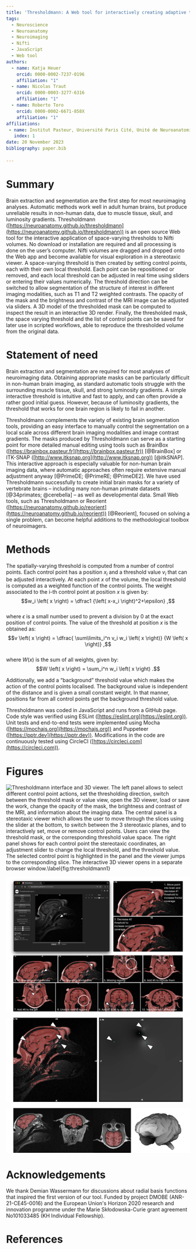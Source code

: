 ```yaml
---
title: 'Thresholdmann: A Web tool for interactively creating adaptive thresholds to segment MRI data.'  
tags:
  - Neuroscience
  - Neuroanatomy
  - Neuroimaging
  - Nifti
  - JavaScript
  - Web tool  
authors:
  - name: Katja Heuer   
    orcid: 0000-0002-7237-0196  
    affiliation: "1"
  - name: Nicolas Traut   
    orcid: 0000-0003-3277-6316  
    affiliation: "1"
  - name: Roberto Toro  
    orcid: 0000-0002-6671-858X  
    affiliation: "1"  
affiliations:
 - name: Institut Pasteur, Université Paris Cité, Unité de Neuroanatomie Appliquée et Théorique, F-75015 Paris, France  
   index: 1
date: 20 November 2023  
bibliography: paper.bib  

---
```


# Summary
Brain extraction and segmentation are the first step for most neuroimaging analyses. Automatic methods work well in adult human brains, but produce unreliable results in non-human data, due to muscle tissue, skull, and luminosity gradients. Thresholdmann ([https://neuroanatomy.github.io/thresholdmann](https://neuroanatomy.github.io/thresholdmann)) is an open source Web tool for the interactive application of space-varying thresholds to Nifti volumes. No download or installation are required and all processing is done on the user’s computer. Nifti volumes are dragged and dropped onto the Web app and become available for visual exploration in a stereotaxic viewer. A space-varying threshold is then created by setting control points, each with their own local threshold. Each point can be repositioned or removed, and each local threshold can be adjusted in real time using sliders or entering their values numerically. The threshold direction can be switched to allow segmentation of the structure of interest in different imaging modalities, such as T1 and T2 weighted contrasts. The opacity of the mask and the brightness and contrast of the MRI image can be adjusted via sliders. A 3D model of the thresholded mask can be computed to inspect the result in an interactive 3D render. Finally, the thresholded mask, the space varying threshold and the list of control points can be saved for later use in scripted workflows, able to reproduce the thresholded volume from the original data.

# Statement of need 
Brain extraction and segmentation are required for most analyses of neuroimaging data. Obtaining appropriate masks can be particularly difficult in non-human brain imaging, as standard automatic tools struggle with the surrounding muscle tissue, skull, and strong luminosity gradients. A simple interactive threshold is intuitive and fast to apply, and can often provide a rather good initial guess. However, because of luminosity gradients, the threshold that works for one brain region is likely to fail in another.  

Thresholdmann complements the variety of existing brain segmentation tools, providing an easy interface to manually control the segmentation on a local scale across different brain imaging modalities and image contrast gradients. The masks produced by Thresholdmann can serve as a starting point for more detailed manual editing using tools such as BrainBox ([https://brainbox.pasteur.fr](https://brainbox.pasteur.fr)) [@BrainBox] or ITK-SNAP ([http://www.itksnap.org](http://www.itksnap.org)) [@itkSNAP]. This interactive approach is especially valuable for non-human brain imaging data, where automatic approaches often require extensive manual adjustment anyway [@PrimeDE; @PrimeRE; @PrimeDE2]. We have used Thresholdmann successfully to create initial brain masks for a variety of vertebrate brains – including many non-human primate datasets [@34primates; @cerebella] – as well as developmental data. Small Web tools, such as Thresholdmann or Reorient ([https://neuroanatomy.github.io/reorient](https://neuroanatomy.github.io/reorient)) [@Reorient], focused on solving a single problem, can become helpful additions to the methodological toolbox of neuroimagers.

# Methods
The spatially-varying threshold is computed from a number of control points. Each control point has a position $`x_i`$ and a threshold value $`v_i`$ that can be adjusted interactively. At each point $`x`$ of the volume, the local threshold is computed as a weighted function of the control points. The weight associated to the i-th control point at position $`x`$ is given by:  
$$w_i \left( x \right) = \dfrac1 {\left( x-x_i \right)^2+\epsilon} ,$$  
where $`\epsilon`$ is a small number used to prevent a division by 0 at the exact position of control points. The value of the threshold at position $`x`$ is the obtained as:  
$$v \left( x \right) = \dfrac{ \sum\limits_i^n v_i w_i \left( x \right)} {W \left( x \right)} ,$$  
where $`W(x)`$ is the sum of all weights, given by:  
$$W \left( x \right) = \sum_i^n w_i \left( x \right) .$$  

Additionally, we add a “background” threshold value which makes the action of the control points localised. The background value is independent of the distance and is given a small constant weight. In that manner, positions far from all control points get the background threshold value.  

Thresholdmann was coded in JavaScript and runs from a GitHub page. Code style was verified using ESLint ([https://eslint.org](https://eslint.org)). Unit tests and end-to-end tests were implemented using Mocha ([https://mochajs.org](https://mochajs.org)) and Puppeteer ([https://pptr.dev](https://pptr.dev)). Modifications in the code are continuously tested using CircleCI ([https://circleci.com](https://circleci.com)).

# Figures
![**Thresholdmann interface and 3D viewer.** The **left panel** allows to select different control point actions, set the thresholding direction, switch between the threshold mask or value view, open the 3D viewer, load or save the work, change the opacity of the mask, the brightness and contrast of the MRI, and information about the imaging data. The **central panel** is a stereotaxic viewer which allows the user to move through the slices using the slider at the bottom, to switch between the 3 stereotaxic planes, and to interactively set, move or remove control points. Users can view the threshold mask, or the corresponding threshold value space. The **right panel** shows for each control point the stereotaxic coordinates, an adjustment slider to change the local threshold, and the threshold value. The selected control point is highlighted in the panel and the viewer jumps to the corresponding slice. The **interactive 3D viewer** opens in a separate browser window.\label{fig:thresholdmann1}](https://raw.githubusercontent.com/neuroanatomy/thresholdmann/master/img/thresholdmann_fig1.png)

![<b>Thresholdmann interface and workflow.</b> Control points (blue dots) are added by clicking at the desired position in the viewer. This adds a slider to the right, which can be used to locally adapt the threshold. The figure describes the progressive addition of control points to create a mask of the brain for a macaque from Prime-DE site "amu" [@Brochier_etal2019; @PrimeDE].\label{fig:thresholdmann2}](https://raw.githubusercontent.com/neuroanatomy/thresholdmann/master/img/thresholdmann_fig2.png)

![<b>Thresholdmann viewer.</b> Threshold mask and corresponding threshold value. These volumes are updated in real time and can both be inspected interactively. The set of control points and the mask can be downloaded.\label{fig:thresholdmann3}](https://raw.githubusercontent.com/neuroanatomy/thresholdmann/master/img/thresholdmann_fig3.png)

![<b>Thresholdmann result.</b> We downloaded the mask presented above based on the shown set of eight control points. The brain region was sufficiently disjoint from the rest of the head so that a mathematical morphology closing was enough to completely separate it. The figure shows stereotaxic planes and a surface reconstruction of the mask.\label{fig:thresholdmann4}](https://raw.githubusercontent.com/neuroanatomy/thresholdmann/master/img/thresholdmann_fig4.png)

# Acknowledgements
We thank Demian Wassermann for discussions about radial basis functions that inspired the first version of our tool. Funded by project DMOBE (ANR-21-CE45-0016) and the European Union's Horizon 2020 research and innovation programme under the Marie Skłodowska-Curie grant agreement No101033485 (KH Individual Fellowship).

# References
